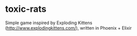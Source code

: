 # toxic-rats
Simple game inspired by Exploding Kittens (http://www.explodingkittens.com/), written in Phoenix + Elixir
